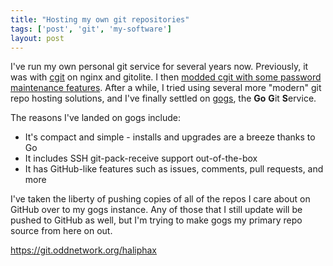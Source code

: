 ```yaml
---
title: "Hosting my own git repositories"
tags: ['post', 'git', 'my-software']
layout: post
---
```


I've run my own personal git service for several years now. Previously,
it was with [cgit](https://git.zx2c4.com/cgit/about/) on nginx and
gitolite. I then [modded cgit with some password maintenance
features]({filename}/2012-07-28-add-password-maintenance-feature-to-cgit-with-php.md).
After a while, I tried using several more "modern" git repo hosting
solutions, and I've finally settled on
[gogs](https://github.com/gogits/gogs), the **Go** **G**it
**S**ervice.<!--more-->

The reasons I've landed on gogs include:

-   It's compact and simple - installs and upgrades are a breeze thanks
    to Go
-   It includes SSH git-pack-receive support out-of-the-box
-   It has GitHub-like features such as issues, comments, pull requests,
    and more

I've taken the liberty of pushing copies of all of the repos I care
about on GitHub over to my gogs instance. Any of those that I still
update will be pushed to GitHub as well, but I'm trying to make gogs my
primary repo source from here on out.

<https://git.oddnetwork.org/haliphax>
